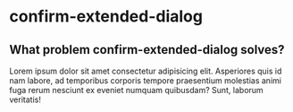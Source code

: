 # confirm-extended-dialog

## What problem confirm-extended-dialog solves?

Lorem ipsum dolor sit amet consectetur adipisicing elit. Asperiores quis id nam labore, ad temporibus corporis tempore praesentium molestias animi fuga rerum nesciunt ex eveniet numquam quibusdam? Sunt, laborum veritatis!